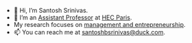 - 👋 Hi, I’m Santosh Srinivas.
- 👀 I’m an [Assistant Professor](https://www.hec.edu/en/faculty-research/faculty-directory/faculty-member/srinivas-santosh) at [HEC Paris](https://www.hec.edu/en).
- My research focuses on [management and entrepreneurship](https://orcid.org/0000-0002-7792-9622).
- 📫 You can reach me at santoshbsrinivas@duck.com.

